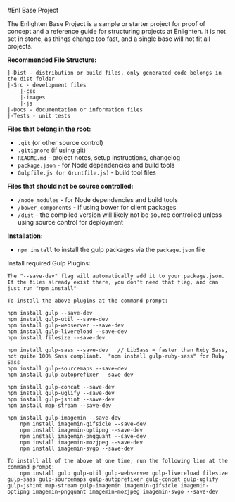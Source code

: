 #Enl Base Project

The Enlighten Base Project is a sample or starter project for proof of concept and a reference guide for structuring projects at Enlighten.  It is not set in stone, as things change too fast, and a single base will not fit all projects.  

**Recommended File Structure:**

    |-Dist - distribution or build files, only generated code belongs in the dist folder
    |-Src - development files
        |-css
        |-images
        |-js
    |-Docs - documentation or information files
    |-Tests - unit tests

**Files that belong in the root:**

 - `.git` (or other source control)
 - `.gitignore` (if using git)
 - `README.md` - project notes, setup instructions, changelog
 - `package.json` - for Node dependencies and build tools
 - `Gulpfile.js (or Gruntfile.js)` - build tool files

**Files that should not be source controlled:**

 - `/node_modules` - for Node dependencies and build tools
 - `/bower_components` - if using bower for client packages
 - `/dist` - the compiled version will likely not be source controlled unless using source control for deployment

**Installation:**

 - `npm install` to install the gulp packages via the `package.json` file

 Install required Gulp Plugins:

    The "--save-dev" flag will automatically add it to your package.json.  
    If the files already exist there, you don't need that flag, and can just run "npm install"

    To install the above plugins at the command prompt:

    npm install gulp --save-dev
    npm install gulp-util --save-dev
    npm install gulp-webserver --save-dev
    npm install gulp-livereload --save-dev
    npm install filesize --save-dev

    npm install gulp-sass --save-dev   // LibSass = faster than Ruby Sass, not quite 100% Sass compliant.  "npm install gulp-ruby-sass" for Ruby Sass
    npm install gulp-sourcemaps --save-dev
    npm install gulp-autoprefixer --save-dev

    npm install gulp-concat --save-dev
    npm install gulp-uglify --save-dev
    npm install gulp-jshint --save-dev
    npm install map-stream --save-dev

    npm install gulp-imagemin --save-dev
        npm install imagemin-gifsicle --save-dev
        npm install imagemin-optipng --save-dev
        npm install imagemin-pngquant --save-dev
        npm install imagemin-mozjpeg --save-dev
        npm install imagemin-svgo --save-dev

    To install all of the above at one time, run the following line at the command prompt:
        npm install gulp gulp-util gulp-webserver gulp-livereload filesize gulp-sass gulp-sourcemaps gulp-autoprefixer gulp-concat gulp-uglify gulp-jshint map-stream gulp-imagemin imagemin-gifsicle imagemin-optipng imagemin-pngquant imagemin-mozjpeg imagemin-svgo --save-dev